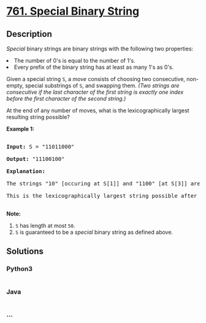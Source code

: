# [761. Special Binary String](https://leetcode.com/problems/special-binary-string)



## Description

<p>

<i>Special</i> binary strings are binary strings with the following two properties:

</p><p>

<li>The number of 0's is equal to the number of 1's.</li>

<li>Every prefix of the binary string has at least as many 1's as 0's.</li>

</p><p>

Given a special string <code>S</code>, a <i>move</i> consists of choosing two consecutive, non-empty, special substrings of <code>S</code>, and swapping them.  <i>(Two strings are consecutive if the last character of the first string is exactly one index before the first character of the second string.)</i>

</p><p>

At the end of any number of moves, what is the lexicographically largest resulting string possible?

</p>



<p><b>Example 1:</b><br />

<pre>

<b>Input:</b> S = "11011000"

<b>Output:</b> "11100100"

<b>Explanation:</b>

The strings "10" [occuring at S[1]] and "1100" [at S[3]] are swapped.

This is the lexicographically largest string possible after some number of swaps.

</pre>

</p>



<p><b>Note:</b><ol>

<li><code>S</code> has length at most <code>50</code>.</li>

<li><code>S</code> is guaranteed to be a <i>special</i> binary string as defined above.</li>

</ol></p>

## Solutions

<!-- tabs:start -->

### **Python3**

```python

```

### **Java**

```java

```

### **...**

```

```

<!-- tabs:end -->
